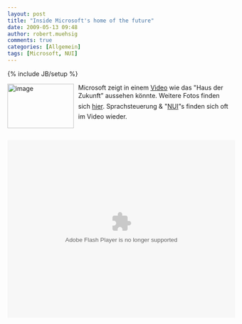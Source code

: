 ```yaml
---
layout: post
title: "Inside Microsoft's home of the future"
date: 2009-05-13 09:48
author: robert.muehsig
comments: true
categories: [Allgemein]
tags: [Microsoft, NUI]
---
```

{% include JB/setup %}
<p><a href="{{BASE_PATH}}/assets/wp-images/image738.png"><img style="border-right-width: 0px; margin: 0px 10px 0px 0px; display: inline; border-top-width: 0px; border-bottom-width: 0px; border-left-width: 0px" title="image" border="0" alt="image" align="left" src="{{BASE_PATH}}/assets/wp-images/image-thumb716.png" width="149" height="100" /></a> </p>  <p>Microsoft zeigt in einem <a href="http://www.neowin.net/news/main/09/05/13/inside-microsofts-home-of-the-future-video">Video</a> wie das "Haus der Zukunft” aussehen könnte. Weitere Fotos finden sich <a href="http://seattletimes.nwsource.com/html/photogalleries/businesstechnology1430/1.html">hier</a>. Sprachsteuerung &amp; "<a href="http://en.wikipedia.org/wiki/Natural_User_Interface">NUI</a>”s finden sich oft im Video wieder.</p>  <p>&#160;</p> 
<!--more-->
<object width="512" height="400"><param name="movie" value="http://news.bbc.co.uk/player/emp/external/player.swf"></param><param name="allowFullScreen" value="true"></param><param name="allowScriptAccess" value="always"></param><param name="FlashVars" value="config_settings_showPopoutCta=false&amp;config_settings_language=default&amp;config=http://news.bbc.co.uk/player/emp/config/default.xml?1.3.105_2.10.7938_7967_20090406152952&amp;playlist=http://news.bbc.co.uk/media/emp/8040000/8046600/8046659.xml&amp;config_settings_showUpdatedInFooter=true&amp;config_settings_showFooter=true&amp;config_settings_showPopoutButton=false&amp;config_settings_showPopoutCta=false"></param><embed src="http://news.bbc.co.uk/player/emp/external/player.swf" type="application/x-shockwave-flash" allowfullscreen="true" allowScriptAccess="always" width="512" height="400" FlashVars="config_settings_showPopoutCta=false&config_settings_language=default&config=http://news.bbc.co.uk/player/emp/config/default.xml?1.3.105_2.10.7938_7967_20090406152952&playlist=http://news.bbc.co.uk/media/emp/8040000/8046600/8046659.xml&config_settings_showUpdatedInFooter=true&config_settings_showFooter=true&config_settings_showPopoutButton=false&config_settings_showPopoutCta=false"></embed></object>
